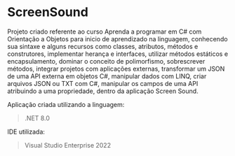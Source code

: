 # ScreenSound
Projeto criado referente ao curso Aprenda a programar em C# com Orientação a Objetos para inicio de aprendizado na linguagem, conhecendo sua sintaxe e alguns recursos como classes, atributos, métodos e construtores, implementar herança e interfaces, utilizar métodos estáticos e encapsulamento, dominar o conceito de polimorfismo, sobrescrever métodos, integrar projetos com aplicações externas, transformar um JSON de uma API externa em objetos C#, manipular dados com LINQ, criar arquivos JSON ou TXT com C#, manipular os campos de uma API atribuindo a uma propriedade, dentro da aplicação Screen Sound.

Aplicação criada utilizando a linguagem:
> .NET 8.0

IDE utilizada:
> Visual Studio Enterprise 2022